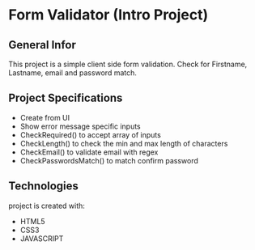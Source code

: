 # Form Validator (Intro Project)

## General Infor
This project is a simple client side form validation. Check for Firstname, Lastname, email and password match.

## Project Specifications
* Create from UI
* Show error message specific inputs
* CheckRequired() to accept array of inputs
* CheckLength() to check the min and max length of characters
* CheckEmail() to validate email with regex
* CheckPasswordsMatch() to match confirm password 

## Technologies
project is created with:
* HTML5
* CSS3
* JAVASCRIPT
